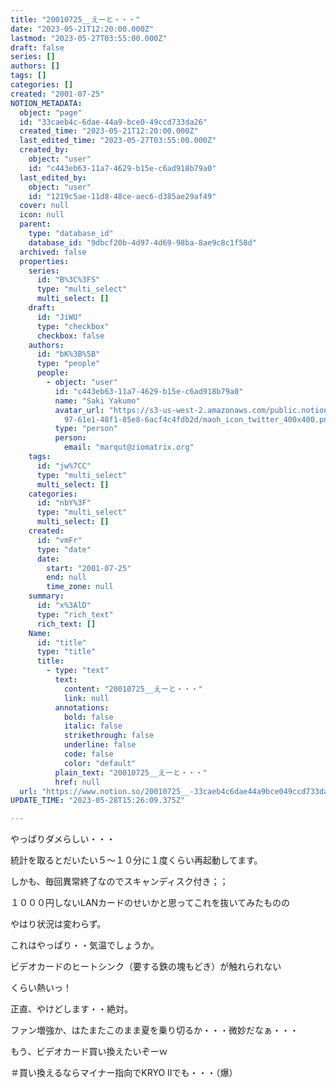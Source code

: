 ```yaml
---
title: "20010725__えーと・・・"
date: "2023-05-21T12:20:00.000Z"
lastmod: "2023-05-27T03:55:00.000Z"
draft: false
series: []
authors: []
tags: []
categories: []
created: "2001-07-25"
NOTION_METADATA:
  object: "page"
  id: "33caeb4c-6dae-44a9-bce0-49ccd733da26"
  created_time: "2023-05-21T12:20:00.000Z"
  last_edited_time: "2023-05-27T03:55:00.000Z"
  created_by:
    object: "user"
    id: "c443eb63-11a7-4629-b15e-c6ad918b79a0"
  last_edited_by:
    object: "user"
    id: "1219c5ae-11d8-48ce-aec6-d385ae29af49"
  cover: null
  icon: null
  parent:
    type: "database_id"
    database_id: "9dbcf20b-4d97-4d69-98ba-8ae9c8c1f58d"
  archived: false
  properties:
    series:
      id: "B%3C%3FS"
      type: "multi_select"
      multi_select: []
    draft:
      id: "JiWU"
      type: "checkbox"
      checkbox: false
    authors:
      id: "bK%3B%5B"
      type: "people"
      people:
        - object: "user"
          id: "c443eb63-11a7-4629-b15e-c6ad918b79a0"
          name: "Saki Yakumo"
          avatar_url: "https://s3-us-west-2.amazonaws.com/public.notion-static.com/3ad1c4\
            97-61e1-48f1-85e8-6acf4c4fdb2d/maoh_icon_twitter_400x400.png"
          type: "person"
          person:
            email: "marqut@ziomatrix.org"
    tags:
      id: "jw%7CC"
      type: "multi_select"
      multi_select: []
    categories:
      id: "nbY%3F"
      type: "multi_select"
      multi_select: []
    created:
      id: "vmFr"
      type: "date"
      date:
        start: "2001-07-25"
        end: null
        time_zone: null
    summary:
      id: "x%3AlD"
      type: "rich_text"
      rich_text: []
    Name:
      id: "title"
      type: "title"
      title:
        - type: "text"
          text:
            content: "20010725__えーと・・・"
            link: null
          annotations:
            bold: false
            italic: false
            strikethrough: false
            underline: false
            code: false
            color: "default"
          plain_text: "20010725__えーと・・・"
          href: null
  url: "https://www.notion.so/20010725__-33caeb4c6dae44a9bce049ccd733da26"
UPDATE_TIME: "2023-05-28T15:26:09.375Z"

---
```

<link rel="stylesheet" href="https://cdn.jsdelivr.net/npm/katex@0.16.2/dist/katex.min.css" integrity="sha384-bYdxxUwYipFNohQlHt0bjN/LCpueqWz13HufFEV1SUatKs1cm4L6fFgCi1jT643X" crossorigin="anonymous">


やっぱりダメらしい・・・


統計を取るとだいたい５～１０分に１度くらい再起動してます。


しかも、毎回異常終了なのでスキャンディスク付き；；


１０００円しないLANカードのせいかと思ってこれを抜いてみたものの


やはり状況は変わらず。


これはやっぱり・・気温でしょうか。


ビデオカードのヒートシンク（要する鉄の塊もどき）が触れられない


くらい熱いっ！


正直、やけどします・・絶対。


ファン増強か、はたまたこのまま夏を乗り切るか・・・微妙だなぁ・・・


もう、ビデオカード買い換えたいぞーｗ


＃買い換えるならマイナー指向でKRYO IIでも・・・（爆）

